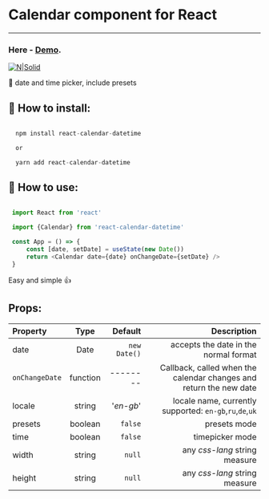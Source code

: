# Calendar component for React

---

### Here - [Demo](https://alex-webstart.xyz/calendar/).

[![N|Solid](https://i.ibb.co/3MhRnbs/yg-Uf-Av1j-Rr.gif)](https://nodesource.com/products/nsolid)

📅 date and time picker, include presets

## 🔨 How to install:

```javascript

  npm install react-calendar-datetime

  or

  yarn add react-calendar-datetime

```

## 📆 How to use:

```javascript

 import React from 'react'

 import {Calendar} from 'react-calendar-datetime'

 const App = () => {
     const [date, setDate] = useState(new Date())
     return <Calendar date={date} onChangeDate={setDate} />
 }

```

Easy and simple :+1:

## Props:

| Property       |   Type   |      Default |                                                        Description |
| :------------- | :------: | -----------: | -----------------------------------------------------------------: |
| date           |   Date   | `new Date()` |                              accepts the date in the normal format |
| `onChangeDate` | function |     -------- | Callback, called when the calendar changes and return the new date |
| locale         |  string  |    '_en-gb_' |           locale name, currently supported: `en-gb`,`ru`,`de`,`uk` |
| presets        | boolean  |      `false` |                                                       presets mode |
| time           | boolean  |      `false` |                                                    timepicker mode |
| width          |  string  |       `null` |                                      any _css-lang_ string measure |
| height         |  string  |       `null` |                                      any _css-lang_ string measure |
